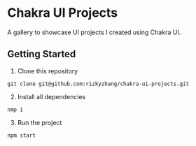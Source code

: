# Chakra UI Projects

A gallery to showcase UI projects I created using Chakra UI.

## Getting Started

1. Clone this repository

```
git clone git@github.com:rizkyzhang/chakra-ui-projects.git
```

2. Install all dependencies

```
nmp i
```

3. Run the project

```
npm start
```
